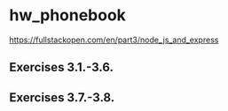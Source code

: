 # hw_phonebook

https://fullstackopen.com/en/part3/node_js_and_express

## Exercises 3.1.-3.6.

## Exercises 3.7.-3.8.
